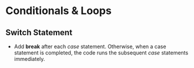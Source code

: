 # Conditionals & Loops

## Switch Statement

- Add **break** after each _case_ statement. Otherwise, when a case statement is completed, the code runs the subsequent _case_ statements immediately.
